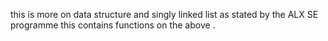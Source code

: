 this is more on data structure and singly linked list as stated by the ALX SE programme
this contains functions on the above .
